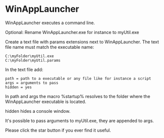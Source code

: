 # WinAppLauncher

WinAppLauncher executes a command line.

Optional: Rename WinAppLauncher.exe for instance to myUtil.exe

Create a text file with params extensions next to WinAppLauncher.
The text file name must match the executable name:

```
C:\myFolder\myUtil.exe
C:\myFolder\myUtil.params
```

In the text file add:

```
path = path to a executable or any file like for instance a script
args = arguments to pass
hidden = yes
```

In path and args the macro %startup% resolves to the folder where the WinAppLauncher executable is located.

hidden hides a console window.

It's possible to pass arguments to myUtil.exe, they are appended to args.

Please click the star button if you ever find it useful.